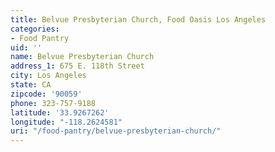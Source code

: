 ```yaml
---
title: Belvue Presbyterian Church, Food Oasis Los Angeles
categories:
- Food Pantry
uid: ''
name: Belvue Presbyterian Church
address_1: 675 E. 118th Street
city: Los Angeles
state: CA
zipcode: '90059'
phone: 323-757-9188
latitude: '33.9267262'
longitude: "-118.2624581"
uri: "/food-pantry/belvue-presbyterian-church/"
---
```


